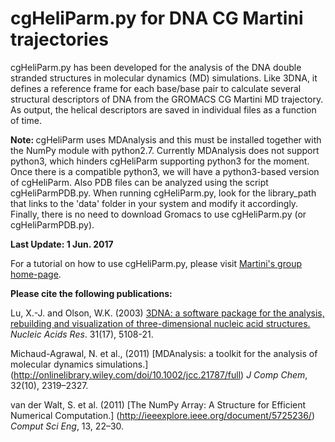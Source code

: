 cgHeliParm.py for DNA CG Martini trajectories
========
cgHeliParm.py has been developed for the analysis of the DNA double stranded structures in molecular dynamics (MD) simulations. Like 3DNA, it defines a reference frame for each base/base pair to calculate several structural descriptors of DNA from the GROMACS CG Martini MD trajectory. As output, the helical descriptors are saved in individual files as a function of time.

<strong> Note: </strong> cgHeliParm uses MDAnalysis and this must be installed together with the NumPy module with python2.7. Currently MDAnalysis does not support python3, which hinders cgHeliParm supporting python3 for the moment. Once there is a compatible python3, we will have a python3-based version of cgHeliParm. Also PDB files can be analyzed using the script cgHeliParmPDB.py. When running cgHeliParm.py, look for the library_path that links to the 'data' folder in your system and modify it accordingly. Finally, there is no need to download Gromacs to use cgHeliParm.py (or cgHeliParmPDB.py).

**Last Update: 1 Jun. 2017**

For a tutorial on how to use cgHeliParm.py, please visit [Martini's group home-page](http://md.chem.rug.nl/cgmartini/index.php/tutorial-martini-dna?a_id=358).

<strong> Please cite the following publications:</strong>

Lu, X.-J. and Olson, W.K. (2003)
[3DNA: a software package for the analysis, rebuilding and visualization of three-dimensional nucleic acid structures.](http://nar.oxfordjournals.org/content/31/17/5108.short)
_Nucleic Acids Res_. 31(17), 5108-21.

Michaud-Agrawal, N. et al., (2011) 
[MDAnalysis: a toolkit for the analysis of molecular dynamics simulations.] (http://onlinelibrary.wiley.com/doi/10.1002/jcc.21787/full)
_J Comp Chem_, 32(10), 2319–2327.

van der Walt, S. et al. (2011) 
[The NumPy Array: A Structure for Efficient Numerical Computation.] (http://ieeexplore.ieee.org/document/5725236/)
_Comput Sci Eng_, 13, 22–30.
